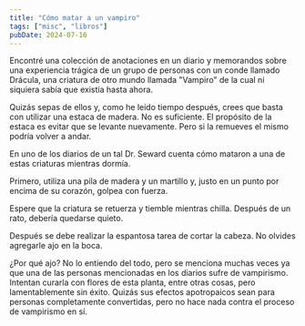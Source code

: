 ```yaml
---
title: "Cómo matar a un vampiro"
tags: ["misc", "libros"]
pubDate: 2024-07-16
---
```


Encontré una colección de anotaciones en un diario y memorandos sobre una experiencia trágica de un grupo de personas con un conde llamado Drácula, una criatura de otro mundo llamada "Vampiro" de la cual ni siquiera sabía que existía hasta ahora.

Quizás sepas de ellos y, como he leído tiempo después, crees que basta con utilizar una estaca de madera. No es suficiente. El propósito de la estaca es evitar que se levante nuevamente. Pero si la remueves el mismo podría volver a andar.

En uno de los diarios de un tal Dr. Seward cuenta cómo mataron a una de estas criaturas mientras dormía.

Primero, utiliza una pila de madera y un martillo y, justo en un punto por encima de su corazón, golpea con fuerza.

Espere que la criatura se retuerza y ​​tiemble mientras chilla. Después de un rato, debería quedarse quieto.

Después se debe realizar la espantosa tarea de cortar la cabeza. No olvides agregarle ajo en la boca.

¿Por qué ajo? No lo entiendo del todo, pero se menciona muchas veces ya que una de las personas mencionadas en los diarios sufre de vampirismo. Intentan curarla con flores de esta planta, entre otras cosas, pero lamentablemente sin éxito. Quizás sus efectos apotropaicos sean para personas completamente convertidas, pero no hace nada contra el proceso de vampirismo en sí.